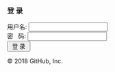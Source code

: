 <!DOCTYPE html>
<html>
<head>
<meta http-equiv="Content-Type" content="text/html; charset=UTF-8">
<link rel="stylesheet" href="styles/login.css"/>
<!-- 引入jquery -->
<script type="text/javascript" src="scripts/jquery.min.js">
</script>
<script type="text/javascript" src="scripts/login.js"></script>
<script type="text/javascript" src="scripts/path.js"></script>
<script type="text/javascript" src="scripts/cookie_util.js"></script>
<script type="text/javascript">
//加载完body后调用该函数
	$(function(){
		//登录功能
		$("#login").click(userLogin);
	});
</script>
</head>
	<body>
		<div class="global">
			<div class="log log_in" tabindex='-1' id='dl'>
				<dl>
					<dt>
						<div class='header'>
							<h3>登&nbsp;录</h3>
						</div>
					</dt>
					<dt></dt>
					<dt>
						<div class='letter'>
							用户名:&nbsp;<input type="text" name="" id="count" tabindex='1'/>
							<span id="count_span" hidden="hidden">*</span>
						</div>
					</dt>
					<dt>
						<div class='letter'>
							密&nbsp;&nbsp;&nbsp;码:&nbsp;<input type="password" name="" id="password" tabindex='2'/>
							<span id="password_span" hidden="hidden">*</span>
						</div>
					</dt>
					<dt>
						<div>
							<input type="button" name="" id="login" value='&nbsp登&nbsp录&nbsp' tabindex='3'/>
						</div>
					</dt>
				</dl>
			</div>	
		</div>
	</body>
</html>
© 2018 GitHub, Inc.
